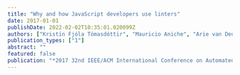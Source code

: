 ```yaml
---
title: "Why and how JavaScript developers use linters"
date: 2017-01-01
publishDate: 2022-02-02T10:35:01.020099Z
authors: ["Kristı́n Fjóla Tómasdóttir", "Mauricio Aniche", "Arie van Deursen"]
publication_types: ["1"]
abstract: ""
featured: false
publication: "*2017 32nd IEEE/ACM International Conference on Automated Software Engineering (ASE)*"
---
```



